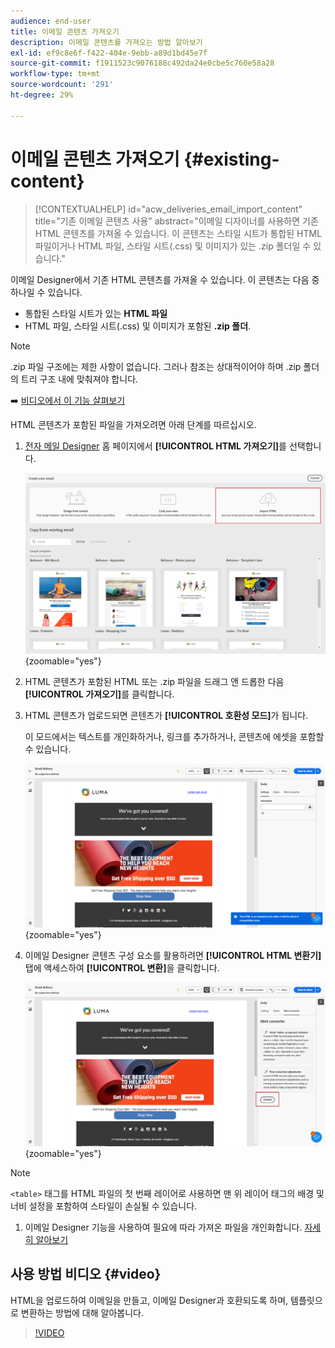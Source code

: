 ```yaml
---
audience: end-user
title: 이메일 콘텐츠 가져오기
description: 이메일 콘텐츠를 가져오는 방법 알아보기
exl-id: ef9c8e6f-f422-404e-9ebb-a89d1bd45e7f
source-git-commit: f1911523c9076188c492da24e0cbe5c760e58a28
workflow-type: tm+mt
source-wordcount: '291'
ht-degree: 29%

---
```


# 이메일 콘텐츠 가져오기 {#existing-content}

>[!CONTEXTUALHELP]
>id="acw_deliveries_email_import_content"
>title="기존 이메일 콘텐츠 사용"
>abstract="이메일 디자이너를 사용하면 기존 HTML 콘텐츠를 가져올 수 있습니다. 이 콘텐츠는 스타일 시트가 통합된 HTML 파일이거나 HTML 파일, 스타일 시트(.css) 및 이미지가 있는 .zip 폴더일 수 있습니다."

이메일 Designer에서 기존 HTML 콘텐츠를 가져올 수 있습니다. 이 콘텐츠는 다음 중 하나일 수 있습니다.

* 통합된 스타일 시트가 있는 **HTML 파일**
* HTML 파일, 스타일 시트(.css) 및 이미지가 포함된 **.zip 폴더**.

>[!NOTE]
>
>.zip 파일 구조에는 제한 사항이 없습니다. 그러나 참조는 상대적이어야 하며 .zip 폴더의 트리 구조 내에 맞춰져야 합니다.

➡️ [비디오에서 이 기능 살펴보기](#video)

HTML 콘텐츠가 포함된 파일을 가져오려면 아래 단계를 따르십시오.

1. [전자 메일 Designer](get-started-email-designer.md) 홈 페이지에서 **[!UICONTROL HTML 가져오기]**&#x200B;를 선택합니다.

   ![이메일 Designer 홈 페이지에서 HTML 가져오기 옵션을 보여 주는 스크린샷입니다.](assets/html-import.png){zoomable="yes"}

1. HTML 콘텐츠가 포함된 HTML 또는 .zip 파일을 드래그 앤 드롭한 다음 **[!UICONTROL 가져오기]**&#x200B;를 클릭합니다.

1. HTML 콘텐츠가 업로드되면 콘텐츠가 **[!UICONTROL 호환성 모드]**&#x200B;가 됩니다.

   이 모드에서는 텍스트를 개인화하거나, 링크를 추가하거나, 콘텐츠에 에셋을 포함할 수 있습니다.

   ![호환성 모드에서 업로드된 HTML 콘텐츠를 보여 주는 스크린샷입니다.](assets/html-imported.png){zoomable="yes"}

1. 이메일 Designer 콘텐츠 구성 요소를 활용하려면 **[!UICONTROL HTML 변환기]** 탭에 액세스하여 **[!UICONTROL 변환]**&#x200B;을 클릭합니다.

   ![HTML 변환기 탭과 변환 단추를 보여 주는 스크린샷입니다.](assets/html-imported-2.png){zoomable="yes"}

>[!NOTE]
>
>`<table>` 태그를 HTML 파일의 첫 번째 레이어로 사용하면 맨 위 레이어 태그의 배경 및 너비 설정을 포함하여 스타일이 손실될 수 있습니다.

1. 이메일 Designer 기능을 사용하여 필요에 따라 가져온 파일을 개인화합니다. [자세히 알아보기](content-components.md)

## 사용 방법 비디오 {#video}

HTML을 업로드하여 이메일을 만들고, 이메일 Designer과 호환되도록 하며, 템플릿으로 변환하는 방법에 대해 알아봅니다.

>[!VIDEO](https://video.tv.adobe.com/v/3447039/?quality=12&captions=kor)